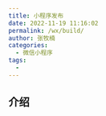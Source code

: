 ```yaml
---
title: 小程序发布
date: 2022-11-19 11:16:02
permalink: /wx/build/
author: 张牧楠
categories: 
  - 微信小程序
tags: 
  - 
---
```


## 介绍
